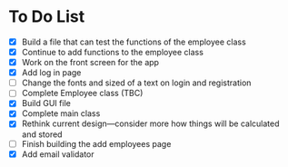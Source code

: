  # To Do List
 
 - [X] Build a file that can test the functions of the employee class 
 - [X] Continue to add functions to the employee class 
 - [X] Work on the front screen for the app
 - [X] Add log in page
 - [ ] Change the fonts and sized of a text on login and registration
 - [ ] Complete Employee class (TBC)
 - [X] Build GUI file
 - [X] Complete main class
 - [X] Rethink current design—consider more how things will be calculated and stored
 - [ ] Finish building the add employees page
 - [X] Add email validator